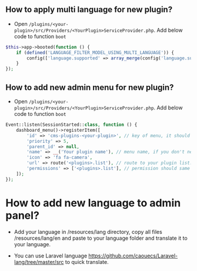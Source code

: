 ## How to apply multi language for new plugin?

- Open `/plugins/<your-plugin>/src/Providers/<YourPlugin>ServiceProvider.php`. Add below code to function `boot`

```php
$this->app->booted(function () {
    if (defined('LANGUAGE_FILTER_MODEL_USING_MULTI_LANGUAGE')) {
        config(['language.supported' => array_merge(config('language.supported'), [<YOUR_PLUGIN>_MODULE_SCREEN_NAME])]);
    }
});
```

## How to add new admin menu for new plugin?

- Open `/plugins/<your-plugin>/src/Providers/<YourPlugin>ServiceProvider.php`. Add below code to function `boot`

```php
Event::listen(SessionStarted::class, function () {
    dashboard_menu()->registerItem([
        'id' => 'cms-plugins-<your-plugin>', // key of menu, it should unique
        'priority' => 5,
        'parent_id' => null,
        'name' => __('Your plugin name'), // menu name, if you don't need translation, you can use the name in plain text
        'icon' => 'fa fa-camera',
        'url' => route('<plugins>.list'), // route to your plugin list.
        'permissions' => ['<plugins>.list'], // permission should same with route name, you can see that flag in Plugin.php
    ]);
});
```

# How to add new language to admin panel?

- Add your language in /resources/lang directory, copy all files /resources/lang/en and paste to your language folder and translate it to your language.

- You can use Laravel language https://github.com/caouecs/Laravel-lang/tree/master/src to quick translate.